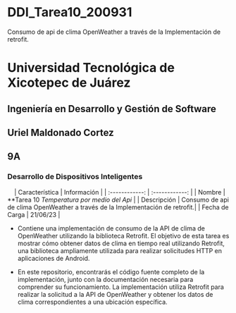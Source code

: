 # DDI_Tarea10_200931
Consumo de api de clima OpenWeather a través de la Implementación de retrofit.

# Universidad Tecnológica de Xicotepec de Juárez

## Ingeniería en Desarrollo y Gestión de Software
## Uriel Maldonado Cortez
## 9A
### Desarrollo de Dispositivos Inteligentes

&nbsp;
&nbsp;
|  Característica |  Información |
| :------------: | :------------: |
| Nombre | **Tarea 10 *Temperatura por medio del Api* |
| Descripción  | Consumo de api de clima OpenWeather a través de la Implementación de retrofit.|
|  Fecha de Carga | 21/06/23  |

 - Contiene una implementación de consumo de la API de clima de OpenWeather utilizando la biblioteca Retrofit. 
El objetivo de esta tarea es mostrar cómo obtener datos de clima en tiempo real utilizando Retrofit, una 
biblioteca ampliamente utilizada para realizar solicitudes HTTP en aplicaciones de Android.

 - En este repositorio, encontrarás el código fuente completo de la implementación, junto con la documentación
necesaria para comprender su funcionamiento. La implementación utiliza Retrofit para realizar la solicitud a
la API de OpenWeather y obtener los datos de clima correspondientes a una ubicación específica.

